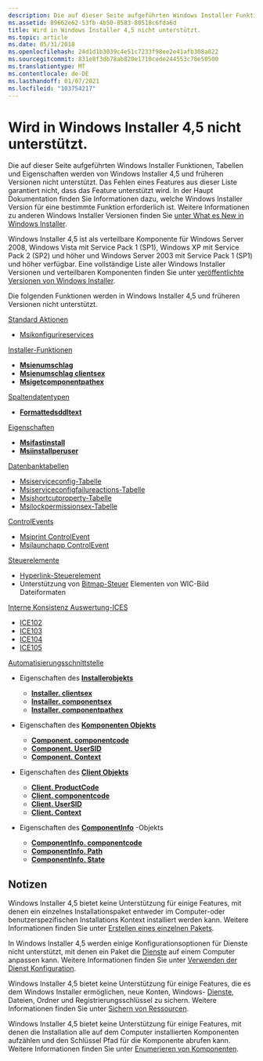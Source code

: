 ```yaml
---
description: Die auf dieser Seite aufgeführten Windows Installer Funktionen, Tabellen und Eigenschaften werden von Windows Installer&\# 160; 4.5 und früheren Versionen nicht unterstützt.
ms.assetid: 89662e62-53fb-4b50-8583-80518c6fda6d
title: Wird in Windows Installer 4,5 nicht unterstützt.
ms.topic: article
ms.date: 05/31/2018
ms.openlocfilehash: 24d1d1b3039c4e51c7233f98ee2e41afb308a822
ms.sourcegitcommit: 831e8f3db78ab820e1710cede244553c70e50500
ms.translationtype: MT
ms.contentlocale: de-DE
ms.lasthandoff: 01/07/2021
ms.locfileid: "103754217"
---
```

# <a name="not-supported-in-windows-installer-45"></a>Wird in Windows Installer 4,5 nicht unterstützt.

Die auf dieser Seite aufgeführten Windows Installer Funktionen, Tabellen und Eigenschaften werden von Windows Installer 4,5 und früheren Versionen nicht unterstützt. Das Fehlen eines Features aus dieser Liste garantiert nicht, dass das Feature unterstützt wird. In der Haupt Dokumentation finden Sie Informationen dazu, welche Windows Installer Version für eine bestimmte Funktion erforderlich ist. Weitere Informationen zu anderen Windows Installer Versionen finden Sie [unter What es New in Windows Installer](what-s-new-in-windows-installer.md).

Windows Installer 4,5 ist als verteilbare Komponente für Windows Server 2008, Windows Vista mit Service Pack 1 (SP1), Windows XP mit Service Pack 2 (SP2) und höher und Windows Server 2003 mit Service Pack 1 (SP1) und höher verfügbar. Eine vollständige Liste aller Windows Installer Versionen und verteilbaren Komponenten finden Sie unter [veröffentlichte Versionen von Windows Installer](released-versions-of-windows-installer.md).

Die folgenden Funktionen werden in Windows Installer 4,5 und früheren Versionen nicht unterstützt.

[Standard Aktionen](standard-actions.md)

-   [Msikonfigurireservices](msiconfigureservices-action.md)

[Installer-Funktionen](installer-functions.md)

-   [**Msienumschlag**](/windows/desktop/api/Msi/nf-msi-msienumcomponentsexa)
-   [**Msienumschlag clientsex**](/windows/desktop/api/Msi/nf-msi-msienumclientsexa)
-   [**Msigetcomponentpathex**](/windows/desktop/api/Msi/nf-msi-msigetcomponentpathexa)

[Spaltendatentypen](column-data-types.md)

-   [**Formattedsddltext**](formattedsddltext.md)

[Eigenschaften](properties.md)

-   [**Msifastinstall**](msifastinstall.md)
-   [**Msiinstallperuser**](msiinstallperuser.md)

[Datenbanktabellen](database-tables.md)

-   [Msiserviceconfig-Tabelle](msiserviceconfig-table.md)
-   [Msiserviceconfigfailureactions-Tabelle](msiserviceconfigfailureactions-table.md)
-   [Msishortcutproperty-Tabelle](msishortcutproperty-table.md)
-   [Msilockpermissionsex-Tabelle](msilockpermissionsex-table.md)

[ControlEvents](control-events.md)

-   [Msiprint ControlEvent](msiprint-controlevent.md)
-   [Msilaunchapp ControlEvent](msilaunchapp-controlevent.md)

[Steuerelemente](controls.md)

-   [Hyperlink-Steuerelement](hyperlink-control.md)
-   Unterstützung von [Bitmap-Steuer](bitmap-control.md) Elementen von WIC-Bild Dateiformaten

[Interne Konsistenz Auswertung-ICES](internal-consistency-evaluators-ices.md)

-   [ICE102](ice-102.md)
-   [ICE103](ice-103.md)
-   [ICE104](ice-104.md)
-   [ICE105](ice-105.md)

[Automatisierungsschnittstelle](automation-interface.md)

-   Eigenschaften des [ **Installerobjekts**](installer-object.md)

    -   [**Installer. clientsex**](installer-clientsex.md)
    -   [**Installer. componentsex**](installer-componentsex.md)
    -   [**Installer. componentpathex**](installer-componentpathex.md)

-   Eigenschaften des [ **Komponenten Objekts**](components.md)

    -   [**Component. componentcode**](component-componentcode.md)
    -   [**Component. UserSID**](component-usersid.md)
    -   [**Component. Context**](component-context.md)

-   Eigenschaften des [ **Client Objekts**](client.md)

    -   [**Client. ProductCode**](client-productcode.md)
    -   [**Client. componentcode**](client-componentcode.md)
    -   [**Client. UserSID**](client-usersid.md)
    -   [**Client. Context**](client-context.md)

-   Eigenschaften des [**ComponentInfo**](componentinfo.md) -Objekts

    -   [**ComponentInfo. componentcode**](componentinfo-componentcode.md)
    -   [**ComponentInfo. Path**](componentinfo-path.md)
    -   [**ComponentInfo. State**](componentinfo-state.md)

## <a name="notes"></a>Notizen

Windows Installer 4,5 bietet keine Unterstützung für einige Features, mit denen ein einzelnes Installationspaket entweder im Computer-oder benutzerspezifischen Installations Kontext installiert werden kann. Weitere Informationen finden Sie unter [Erstellen eines einzelnen Pakets](single-package-authoring.md).

In Windows Installer 4,5 werden einige Konfigurationsoptionen für Dienste nicht unterstützt, mit denen ein Paket die [Dienste](../services/services.md) auf einem Computer anpassen kann. Weitere Informationen finden Sie unter [Verwenden der Dienst Konfiguration](using-services-configuration.md).

Windows Installer 4,5 bietet keine Unterstützung für einige Features, die es dem Windows Installer ermöglichen, neue Konten, Windows- [Dienste](../services/services.md), Dateien, Ordner und Registrierungsschlüssel zu sichern. Weitere Informationen finden Sie unter [Sichern von Ressourcen](securing-resources-.md).

Windows Installer 4,5 bietet keine Unterstützung für einige Features, mit denen die Installation alle auf dem Computer installierten Komponenten aufzählen und den Schlüssel Pfad für die Komponente abrufen kann. Weitere Informationen finden Sie unter [Enumerieren von Komponenten](enumerating-components-.md).

 

 
